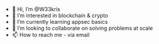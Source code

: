 - 👋 Hi, I’m @W33kris
- 👀 I’m interested in blockchain & crypto
- 🌱 I’m currently learning appsec basics
- 💞️ I’m looking to collaborate on solving problems at scale
- 📫 How to reach me - via email

<!---
W33kris/W33kris is a ✨ special ✨ repository because its `README.md` (this file) appears on your GitHub profile.
You can click the Preview link to take a look at your changes.
--->
